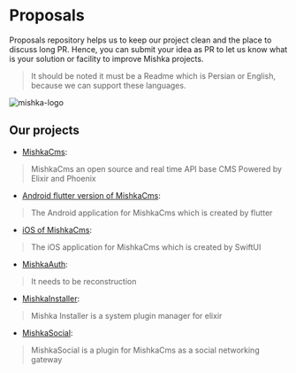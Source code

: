 # Proposals
Proposals repository helps us to keep our project clean and the place to discuss long PR. Hence, you can submit your idea as PR to let us know what is your solution or facility to improve Mishka projects.

> It should be noted it must be a Readme which is Persian or English, because we can support these languages.

![mishka-logo](https://user-images.githubusercontent.com/8413604/159166262-9a33c06d-43e0-4ffe-aec0-29293586019e.png)

## Our projects
- [MishkaCms](https://github.com/mishka-group/mishka-cms): 
> MishkaCms an open source and real time API base CMS Powered by Elixir and Phoenix
- [Android flutter version of MishkaCms](https://github.com/mishka-group/mishka-cms-android-flutter):
> The Android application for MishkaCms which is created by flutter
- [iOS of MishkaCms](https://github.com/mishka-group/MishkaCmsiOS):
> The iOS application for MishkaCms which is created by SwiftUI
- [MishkaAuth](https://github.com/mishka-group/mishka-auth):
> It needs to be reconstruction
- [MishkaInstaller](https://github.com/mishka-group/mishka_installer):
> Mishka Installer is a system plugin manager for elixir
- [MishkaSocial](https://github.com/mishka-group/mishka_social):
> MishkaSocial is a plugin for MishkaCms as a social networking gateway